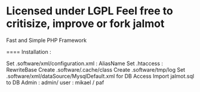Licensed under LGPL
Feel free to critisize, improve or fork
jalmot
======

Fast and Simple PHP Framework

====
Installation :

Set .software/xml/configuration.xml : AliasName
Set .htaccess : RewriteBase
Create .software/.cache/class
Create .software/tmp/log
Set .software/xml/dataSource/MysqlDefault.xml  for DB Access
Import jalmot.sql to DB
Admin : admin/
user : mikael / paf


